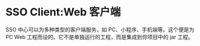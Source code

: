 # SSO Client:Web 客户端
SSO 中心可以为多种类型的客户端服务，如 PC、小程序、手机端等。这个便是为 PC Web 工程而设的。它不是单独运行的工程，而是集成到你项目中的 jar 工程。